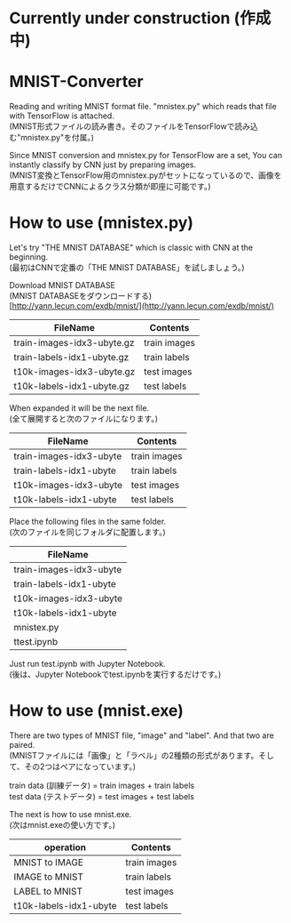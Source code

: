# Currently under construction (作成中)  
  
# MNIST-Converter
Reading and writing MNIST format file.  "mnistex.py" which reads that file with TensorFlow is attached.  
(MNIST形式ファイルの読み書き。そのファイルをTensorFlowで読み込む"mnistex.py"を付属。)  
  
Since MNIST conversion and mnistex.py for TensorFlow are a set, You can instantly classify by CNN just by preparing images.   
(MNIST変換とTensorFlow用のmnistex.pyがセットになっているので、画像を用意するだけでCNNによるクラス分類が即座に可能です。)  
    
# How to use (mnistex.py)  
  
Let's try "THE MNIST DATABASE" which is classic with CNN at the beginning.  
(最初はCNNで定番の「THE MNIST DATABASE」を試しましょう。)  
  
Download MNIST DATABASE    
(MNIST DATABASEをダウンロードする)    
[http://yann.lecun.com/exdb/mnist/](http://yann.lecun.com/exdb/mnist/)

| FileName | Contents |
----|---- 
| train-images-idx3-ubyte.gz | train images |  
| train-labels-idx1-ubyte.gz | train labels |   
| t10k-images-idx3-ubyte.gz | test images |   
| t10k-labels-idx1-ubyte.gz | test labels |   
  
When expanded it will be the next file.  
(全て展開すると次のファイルになります。)  

| FileName | Contents |
----|---- 
| train-images-idx3-ubyte | train images |  
| train-labels-idx1-ubyte | train labels |   
| t10k-images-idx3-ubyte | test images |   
| t10k-labels-idx1-ubyte | test labels | 
  
Place the following files in the same folder.  
(次のファイルを同じフォルダに配置します。)

| FileName |
|----|
| train-images-idx3-ubyte |  
| train-labels-idx1-ubyte |  
| t10k-images-idx3-ubyte | 
| t10k-labels-idx1-ubyte | 
| mnistex.py | 
| ttest.ipynb | 

Just run test.ipynb with Jupyter Notebook.  
(後は、Jupyter Notebookでtest.ipynbを実行するだけです。)
  
# How to use (mnist.exe)  
  
There are two types of MNIST file,  "image" and "label". And that two are paired.  
(MNISTファイルには「画像」と「ラベル」の2種類の形式があります。そして、その2つはペアになっています。)
  
train data (訓練データ)   = train images + train labels  
test data  (テストデータ) = test images  + test labels  
  
The next is how to use mnist.exe.  
(次はmnist.exeの使い方です。)  

| operation | Contents |
----|---- 
| MNIST to IMAGE | train images |  
| IMAGE to MNIST | train labels |   
| LABEL to MNIST | test images |   
| t10k-labels-idx1-ubyte | test labels | 
  
















 




